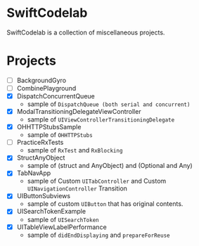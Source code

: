 # SwiftCodelab
SwiftCodelab is a collection of miscellaneous projects.

# Projects
- [ ] BackgroundGyro
- [ ] CombinePlayground
- [x] DispatchConcurrentQueue
    - sample of `DispatchQueue (both serial and concurrent)`
- [x] ModalTransitioningDelegateViewController
    - sample of `UIViewControllerTransitioningDelegate`
- [x] OHHTTPStubsSample
    - sample of `OHHTTPStubs`
- [ ] PracticeRxTests
    - sample of `RxTest` and `RxBlocking`
- [x] StructAnyObject
    - sample of (struct and AnyObject) and (Optional and Any)
- [x] TabNavApp
    - sample of Custom `UITabController` and Custom `UINavigationController` Transition
- [x] UIButtonSubviews
    - sample of custom `UIButton` that has original contents.
- [x] UISearchTokenExample
    - sample of `UISearchToken`
- [x] UITableViewLabelPerformance
    - sample of `didEndDisplaying` and `prepareForReuse`
